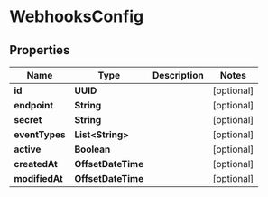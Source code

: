 

# WebhooksConfig


## Properties

| Name | Type | Description | Notes |
|------------ | ------------- | ------------- | -------------|
|**id** | **UUID** |  |  [optional] |
|**endpoint** | **String** |  |  [optional] |
|**secret** | **String** |  |  [optional] |
|**eventTypes** | **List&lt;String&gt;** |  |  [optional] |
|**active** | **Boolean** |  |  [optional] |
|**createdAt** | **OffsetDateTime** |  |  [optional] |
|**modifiedAt** | **OffsetDateTime** |  |  [optional] |



